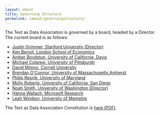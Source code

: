 ```yaml
---
layout: about
title: Governing Structure
permalink: /about/governingstructure/
---
```


The Text as Data Association is governed by a board, headed by a Director.  The current board is as follows:

* <a href="https://www.justingrimmer.org/">Justin Grimmer, Stanford University (Director)</a>
* <a href="https://kenbenoit.net/">Ken Benoit, London School of Economics</a>
* <a href="http://www.amber-boydstun.com/">Amber Boydstun, University of California, Davis</a>
* <a href="http://michaelcolaresi.com/">Michael Colaresi, University of Pittsburgh</a>
* <a href="https://mimno.infosci.cornell.edu/">David Mimno, Cornell University</a>
* <a href="https://brenocon.com/">Brendan O'Connor, University of Massachusetts Amherst</a>
* <a href="http://users.umiacs.umd.edu/~resnik/">Philip Resnik, University of Maryland</a>
* <a href="http://www.margaretroberts.net/">Molly Roberts, University of California, San Diego</a>
* <a href="https://homes.cs.washington.edu/~nasmith/">Noah Smith, University of Washington (Director)</a>
* <a href="http://dirichlet.net/">Hanna Wallach, Microsoft Research</a>
* <a href="https://sites.google.com/view/leahcwindsor/home">Leah Windsor, University of Memphis</a>

The Text as Data Association Constitution is <a href="http://textasdata.github.io/about/constitution.pdf">here (PDF)</a>.
